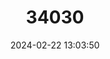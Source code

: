 ---
title: "34030"
category: "Quercus buckleyi"
draft: false
date: 2024-02-22 13:03:50
languages:
  English: ["Texas Red Oak", "Buckley Oak"]
---